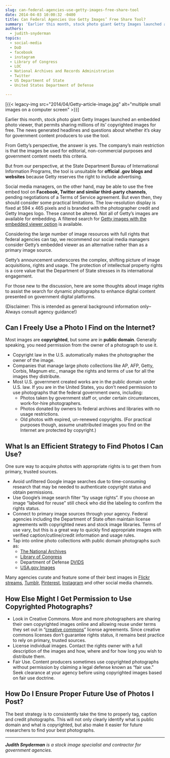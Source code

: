 ```yaml
---
slug: can-federal-agencies-use-getty-images-free-share-tool
date: 2014-04-03 10:00:32 -0400
title: Can Federal Agencies Use Getty Images’ Free Share Tool?
summary: 'Earlier this month, stock photo giant Getty Images launched an embedded photo viewer, that permits sharing millions of its’ copyrighted images for free. The news generated headlines and questions about whether it’s okay for government content producers to use the tool. From Getty’s perspective, the'
authors:
  - judith-snyderman
topics:
  - social-media
  - DoD
  - facebook
  - instagram
  - Library of Congress
  - LOC
  - National Archives and Records Administration
  - Twitter
  - US Department of State
  - United States Department of Defense

---
```


[{{< legacy-img src="2014/04/Getty-article-image.jpg" alt="multiple small images on a computer screen" >}}] 

Earlier this month, stock photo giant Getty Images launched an embedded photo viewer, that permits sharing millions of its’ copyrighted images for free. The news generated headlines and questions about whether it’s okay for government content producers to use the tool.

From Getty’s perspective, the answer is yes. The company’s main restriction is that the images be used for editorial, non-commercial purposes and government content meets this criteria.

But from our perspective, at the State Department Bureau of International Information Programs, the tool is unsuitable for **official .gov blogs and websites** because Getty reserves the right to include advertising.

Social media managers, on the other hand, may be able to use the free embed tool on **Facebook, Twitter and similar third-party channels**, pending negotiations of a Terms of Service agreement. But even then, they should consider some practical limitations. The low-resolution display is fixed at 594 x 465 pixels and is branded with the photographer credit and Getty Images logo. These cannot be altered. Not all of Getty’s images are available for embedding. A filtered search for [Getty images with the embedded viewer option](http://www.gettyimages.com/Creative/Frontdoor/embed) is available.

Considering the large number of image resources with full rights that federal agencies can tap, we recommend our social media managers consider Getty’s embedded viewer as an alternative rather than as a primary image source.

Getty’s announcement underscores the complex, shifting picture of image acquisitions, rights and usage. The protection of intellectual property rights is a core value that the Department of State stresses in its international engagement.

For those new to the discussion, here are some thoughts about image rights to assist the search for dynamic photographs to enhance digital content presented on government digital platforms.

(Disclaimer: This is intended as general background information only–Always consult agency guidance!)

## Can I Freely Use a Photo I Find on the Internet?

Most images are **copyrighted**, but some are in **public domain**. Generally speaking, you need permission from the owner of a photograph to use it.

  * Copyright law in the U.S. automatically makes the photographer the owner of the image.
  * Companies that manage large photo collections like AP, AFP, Getty, Corbis, Magnum etc., manage the rights and terms of use for all the images they distribute.
  * Most U.S. government created works are in the public domain under U.S. law. If you are in the United States, you don’t need permission to use photographs that the federal government owns, including: 
      * Photos taken by government staff or, under certain circumstances, work-for-hire photographers.
      * Photos donated by owners to federal archives and libraries with no usage restrictions.
      * Old photos with expired, un-renewed copyrights. (For practical purposes though, assume unattributed images you find on the Internet are protected by copyright.)

## What Is an Efficient Strategy to Find Photos I Can Use?

One sure way to acquire photos with appropriate rights is to get them from primary, trusted sources.

  * Avoid unfiltered Google image searches due to time-consuming research that may be needed to authenticate copyright status and obtain permissions.
  * Use Google’s image search filter “by usage rights”. If you choose an image “labeled for reuse” still check who did the labeling to confirm the rights status.
  * Connect to primary image sources through your agency. Federal agencies including the Department of State often maintain license agreements with copyrighted news and stock image libraries. Terms of use vary, but this is a great way to quickly find appropriate images with verified caption/cutline/credit information and usage rules.
  * Tap into online photo collections with public domain photographs such as: 
      * [The National Archives](http://www.archives.gov/research/search/)
      * [Library of Congress](http://loc.gov/pictures/)
      * Department of Defense [DVIDS](http://www.dvidshub.net/)
      * [USA.gov Images](http://www.usa.gov/Topics/Graphics.shtml)

Many agencies curate and feature some of their best images in [Flickr streams](https://www.flickr.com/photos/statephotos/sets/), [Tumblr](http://www.archives.gov/social-media/tumblr.html), [Pinterest](https://www.pinterest.com/nasa/), [Instagram](http://instagram.com/statedept) and other social media channels.

## How Else Might I Get Permission to Use Copyrighted Photographs?

  * Look in Creative Commons. More and more photographers are sharing their own copyrighted images online and allowing reuse under terms they set out in “[creative commons](http://search.creativecommons.org/)” license agreements. Since creative commons licenses don’t guarantee rights status, it remains best practice to rely on primary, trusted sources.
  * License individual images. Contact the rights owner with a full description of the images and how, where and for how long you wish to distribute them.
  * Fair Use. Content producers sometimes use copyrighted photographs without permission by claiming a legal defense known as “fair use.” Seek clearance at your agency before using copyrighted images based on fair use doctrine.

## How Do I Ensure Proper Future Use of Photos I Post?

The best strategy is to consistently take the time to properly tag, caption and credit photographs. This will not only clearly identify what is public domain and what is copyrighted, but also make it easier for future researchers to find your best photographs.

--- 

_**Judith Snyderman** is a stock image specialist and contractor for government agencies._
